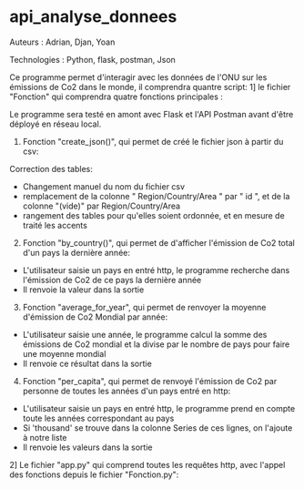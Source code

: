 # api_analyse_donnees

Auteurs : Adrian, Djan, Yoan

Technologies : Python, flask, postman, Json

Ce programme permet d'interagir avec les données de l'ONU sur les émissions de Co2 dans le monde, il comprendra quantre script:
1] le fichier "Fonction" qui comprendra quatre fonctions principales :

Le programme sera testé en amont avec Flask et l'API Postman avant d'être déployé en réseau local.

1) Fonction "create_json()", qui permet de créé le fichier json à partir du csv:

Correction des tables:
- Changement manuel du nom du fichier csv 
- remplacement de la colonne " Region/Country/Area " par " id ", et de la colonne "(vide)" par Region/Country/Area 
- rangement des tables pour qu'elles soient ordonnée, et en mesure de traité les accents

2) Fonction "by_country()", qui permet de d'afficher l'émission de Co2 total d'un pays la dernière année:

- L'utilisateur saisie un pays en entré http, le programme recherche dans l'émission de Co2 de ce pays la dernière année
- Il renvoie la valeur dans la sortie

3) Fonction "average_for_year", qui permet de renvoyer la moyenne d'émission de Co2 Mondial par année:

- L'utilisateur saisie une année, le programme calcul la somme des émissions de Co2 mondial et la divise par le nombre
  de pays pour faire une moyenne mondial
- Il renvoie ce résultat dans la sortie 
  
4) Fonction "per_capita", qui permet de renvoyé l'émission de Co2 par personne de toutes les années d'un pays entré en http:

- L'utilisateur saisie un pays en entré http, le programme prend en compte toute les années correspondant au pays 
- Si 'thousand' se trouve dans la colonne Series de ces lignes, on l'ajoute à notre liste 
- Il renvoie les valeurs dans la sortie 

2] Le fichier "app.py" qui comprend toutes les requêtes http, avec l'appel des fonctions depuis le fichier "Fonction.py":










